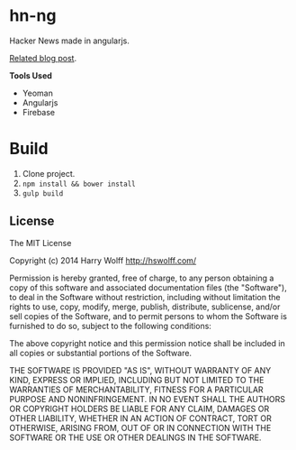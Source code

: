 # hn-ng

Hacker News made in angularjs.

[Related blog post](http://blog.hswolff.com/building-hacker-news-with-angularjs/).


**Tools Used**
* Yeoman
* Angularjs
* Firebase


# Build

1.  Clone project.
1.  `npm install && bower install`
1.  `gulp build`


## License

The MIT License

Copyright (c) 2014 Harry Wolff http://hswolff.com/

Permission is hereby granted, free of charge, to any person obtaining a copy
of this software and associated documentation files (the "Software"), to deal
in the Software without restriction, including without limitation the rights
to use, copy, modify, merge, publish, distribute, sublicense, and/or sell
copies of the Software, and to permit persons to whom the Software is
furnished to do so, subject to the following conditions:

The above copyright notice and this permission notice shall be included in
all copies or substantial portions of the Software.

THE SOFTWARE IS PROVIDED "AS IS", WITHOUT WARRANTY OF ANY KIND, EXPRESS OR
IMPLIED, INCLUDING BUT NOT LIMITED TO THE WARRANTIES OF MERCHANTABILITY,
FITNESS FOR A PARTICULAR PURPOSE AND NONINFRINGEMENT. IN NO EVENT SHALL THE
AUTHORS OR COPYRIGHT HOLDERS BE LIABLE FOR ANY CLAIM, DAMAGES OR OTHER
LIABILITY, WHETHER IN AN ACTION OF CONTRACT, TORT OR OTHERWISE, ARISING FROM,
OUT OF OR IN CONNECTION WITH THE SOFTWARE OR THE USE OR OTHER DEALINGS IN
THE SOFTWARE.